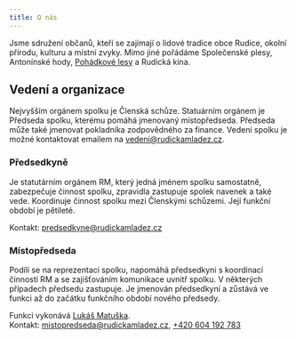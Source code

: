 ```yaml
---
title: O nás
---
```


Jsme sdružení občanů, kteří se zajímají o&nbsp;lidové tradice obce Rudice, okolní přírodu, kulturu a&nbsp;místní zvyky.
Mimo jiné pořádáme Společenské plesy, Antonínské hody, [Pohádkové lesy](https://pohles.rudickamladez.cz) a&nbsp;Rudická kina.

## Vedení a organizace

Nejvyšším orgánem spolku je Členská schůze.
Statuárním orgánem je Předseda spolku, kterému pomáhá jmenovaný místopředseda.
Předseda může také jmenovat pokladníka zodpovědného za finance.
Vedení spolku je možné kontaktovat emailem na [vedeni@rudickamladez.cz](mailto:vedeni@rudickamladez.cz).

### Předsedkyně

<!-- Petra Matušková -->
Je statutárním orgánem RM, který jedná jménem spolku samostatně, zabezpečuje činnost spolku, zpravidla zastupuje spolek navenek a&nbsp;také vede.
Koordinuje činnost spolku mezi Členskými schůzemi.
Její funkční období je pětileté.

Kontakt:
[predsedkyne@rudickamladez.cz](mailto:predsedkyne@rudickamladez.cz)

### Místopředseda

Podílí se na reprezentaci spolku, napomáhá předsedkyni s&nbsp;koordinací činností RM a&nbsp;se zajišťováním komunikace uvnitř spolku.
V&nbsp;některých případech předsedu zastupuje.
Je jmenován předsedkyní a&nbsp;zůstává ve funkci až do začátku funkčního období nového předsedy.

Funkci vykonává [Lukáš Matuška](https://lukasmatuska.cz/). \
Kontakt:
[mistopredseda@rudickamladez.cz](mailto:mistopredseda@rudickamladez.cz),
[+420 604 192 783](tel:+420604192783)
